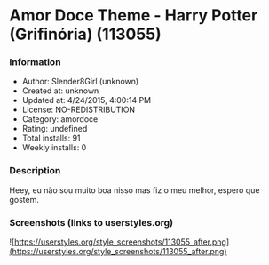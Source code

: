 # Amor Doce Theme - Harry Potter (Grifinória) (113055)

### Information
- Author: Slender8Girl (unknown)
- Created at: unknown
- Updated at: 4/24/2015, 4:00:14 PM
- License: NO-REDISTRIBUTION
- Category: amordoce
- Rating: undefined
- Total installs: 91
- Weekly installs: 0


### Description
Heey, eu não sou muito boa nisso mas fiz o meu melhor, espero que gostem.


### Screenshots (links to userstyles.org)
![https://userstyles.org/style_screenshots/113055_after.png](https://userstyles.org/style_screenshots/113055_after.png)


